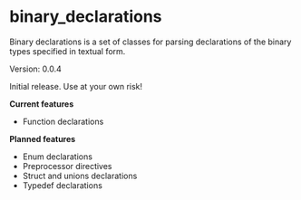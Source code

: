 binary_declarations
=====

Binary declarations is a set of classes for parsing declarations of the binary types specified in textual form.

Version: 0.0.4

Initial release. Use at your own risk!

**Current features**

- Function declarations

**Planned features**

- Enum declarations
- Preprocessor directives
- Struct and unions declarations
- Typedef declarations


